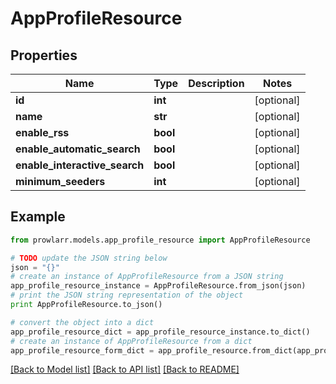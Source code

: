 # AppProfileResource


## Properties
Name | Type | Description | Notes
------------ | ------------- | ------------- | -------------
**id** | **int** |  | [optional] 
**name** | **str** |  | [optional] 
**enable_rss** | **bool** |  | [optional] 
**enable_automatic_search** | **bool** |  | [optional] 
**enable_interactive_search** | **bool** |  | [optional] 
**minimum_seeders** | **int** |  | [optional] 

## Example

```python
from prowlarr.models.app_profile_resource import AppProfileResource

# TODO update the JSON string below
json = "{}"
# create an instance of AppProfileResource from a JSON string
app_profile_resource_instance = AppProfileResource.from_json(json)
# print the JSON string representation of the object
print AppProfileResource.to_json()

# convert the object into a dict
app_profile_resource_dict = app_profile_resource_instance.to_dict()
# create an instance of AppProfileResource from a dict
app_profile_resource_form_dict = app_profile_resource.from_dict(app_profile_resource_dict)
```
[[Back to Model list]](../README.md#documentation-for-models) [[Back to API list]](../README.md#documentation-for-api-endpoints) [[Back to README]](../README.md)


